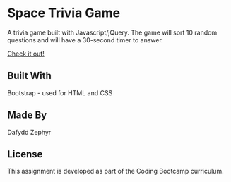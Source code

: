 # Space Trivia Game
A trivia game built with Javascript/jQuery. The game will sort 10 random questions and will have a 30-second timer to answer.

[Check it out!](https://helloimdavidhaha.github.io/TriviaGame/)

## Built With
Bootstrap - used for HTML and CSS

## Made By
Dafydd Zephyr
## License
This assignment is developed as part of the Coding Bootcamp curriculum.
